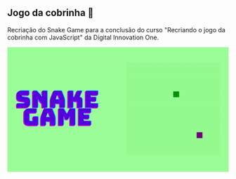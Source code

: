 ## Jogo da cobrinha 🐍

Recriação do Snake Game para a conclusão do curso "Recriando o jogo da cobrinha com JavaScript" da Digital Innovation One.

<p align="center">
  <img src="/assets/gif_snake_game/gif_snake_game.gif">
</p>
